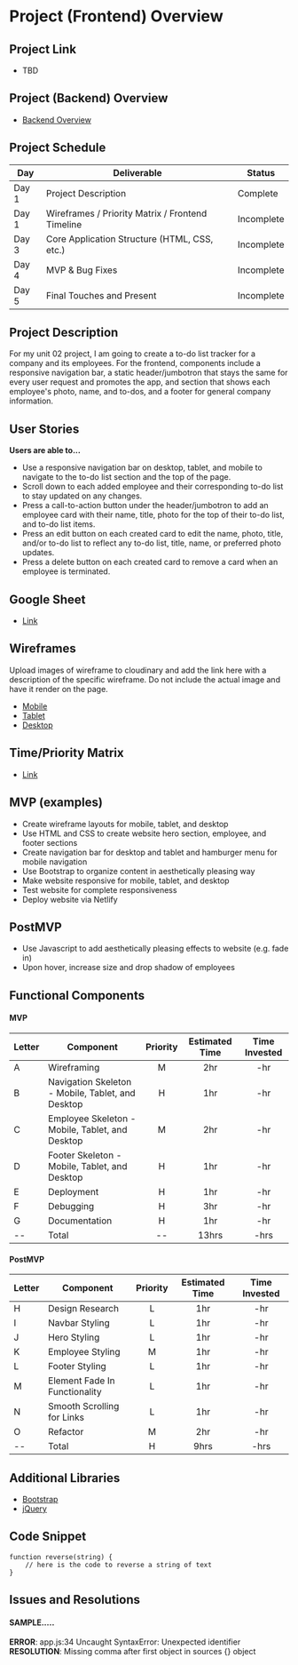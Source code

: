 # Project (Frontend) Overview

## Project Link
- TBD

## Project (Backend) Overview
- [Backend Overview](https://github.com/jordanchude/to-do-list-backend)

## Project Schedule

|  Day | Deliverable | Status
|---|---| ---|
|Day 1| Project Description | Complete
|Day 1| Wireframes / Priority Matrix / Frontend Timeline| Incomplete
|Day 3| Core Application Structure (HTML, CSS, etc.) | Incomplete
|Day 4| MVP & Bug Fixes | Incomplete
|Day 5| Final Touches and Present | Incomplete

## Project Description

For my unit 02 project, I am going to create a to-do list tracker for a company and its employees. For the frontend, components include a responsive navigation bar, a static header/jumbotron that stays the same for every user request and promotes the app, and section that shows each employee's photo, name, and to-dos, and a footer for general company information. 

## User Stories
**Users are able to...**
- Use a responsive navigation bar on desktop, tablet, and mobile to navigate to the to-do list section and the top of the page.
- Scroll down to each added employee and their corresponding to-do list to stay updated on any changes.
- Press a call-to-action button under the header/jumbotron to add an employee card with their name, title, photo for the top of their to-do list, and to-do list items.
- Press an edit button on each created card to edit the name, photo, title, and/or to-do list to reflect any to-do list, title, name, or preferred photo updates.
- Press a delete button on each created card to remove a card when an employee is terminated.

## Google Sheet

- [Link](https://github.com/jordanchude/to-do-list-frontend) 

## Wireframes

Upload images of wireframe to cloudinary and add the link here with a description of the specific wireframe. Do not include the actual image and have it render on the page.  

- [Mobile](https://res.cloudinary.com/dpjdvsigb/image/upload/v1596219267/project-2-assets/mobile_p21jo3.pdf)
- [Tablet](https://res.cloudinary.com/dpjdvsigb/image/upload/v1596219263/project-2-assets/tablet_zsp7tp.pdf)
- [Desktop](https://res.cloudinary.com/dpjdvsigb/image/upload/v1596219269/project-2-assets/desktop_fpzjhs.pdf)

## Time/Priority Matrix 

- [Link]()

## MVP (examples)

- Create wireframe layouts for mobile, tablet, and desktop
- Use HTML and CSS to create website hero section, employee, and footer sections
- Create navigation bar for desktop and tablet and hamburger menu for mobile navigation
- Use Bootstrap to organize content in aesthetically pleasing way
- Make website responsive for mobile, tablet, and desktop
- Test website for complete responsiveness
- Deploy website via Netlify

## PostMVP 

- Use Javascript to add aesthetically pleasing effects to website (e.g. fade in)
- Upon hover, increase size and drop shadow of employees

## Functional Components

#### MVP
| Letter | Component | Priority | Estimated Time | Time Invested |
| --- | --- | :---: |  :---: | :---: |
| A | Wireframing | M | 2hr | -hr |
| B | Navigation Skeleton - Mobile, Tablet, and Desktop | H | 1hr | -hr |
| C | Employee Skeleton - Mobile, Tablet, and Desktop | M | 2hr | -hr |
| D | Footer Skeleton - Mobile, Tablet, and Desktop | H | 1hr | -hr |
| E | Deployment | H | 1hr | -hr |
| F | Debugging | H | 3hr | -hr |
| G | Documentation | H | 1hr | -hr |
| -- | Total | -- | 13hrs| -hrs |

#### PostMVP
| Letter | Component | Priority | Estimated Time | Time Invested |
| --- | --- | :---: |  :---: | :---: |
| H | Design Research | L | 1hr | -hr |
| I | Navbar Styling | L | 1hr | -hr |
| J | Hero Styling | L | 1hr | -hr |
| K | Employee Styling | M | 1hr | -hr |
| L | Footer Styling | L | 1hr | -hr |
| M | Element Fade In Functionality | L | 1hr | -hr |
| N | Smooth Scrolling for Links | L | 1hr | -hr |
| O | Refactor | M | 2hr | -hr |
| -- | Total | H | 9hrs| -hrs |

## Additional Libraries
- [Bootstrap](https://getbootstrap.com/)
- [jQuery](https://jquery.com/)

## Code Snippet 

```
function reverse(string) {
	// here is the code to reverse a string of text
}
```

## Issues and Resolutions

#### SAMPLE.....
**ERROR**: app.js:34 Uncaught SyntaxError: Unexpected identifier               
**RESOLUTION**: Missing comma after first object in sources {} object
